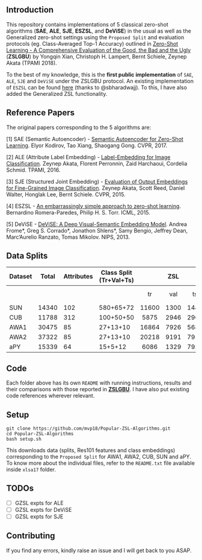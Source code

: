 ## Introduction

This repository contains implementations of 5 classical zero-shot algorithms (**SAE**, **ALE**, **SJE**, **ESZSL**, and **DeViSE**) in the usual as well as the Generalized zero-shot settings using the 
`Proposed Split` and evaluation protocols (eg. Class-Averaged Top-1 Accuracy) outlined in 
[Zero-Shot Learning - A Comprehensive Evaluation of the Good, the Bad and the Ugly](https://arxiv.org/abs/1707.00600) (**ZSLGBU**) by Yongqin Xian, Christoph H. Lampert, Bernt Schiele, Zeynep Akata (TPAMI 2018).

To the best of my knowledge, this is the **first public implementation** of `SAE`, `ALE`, `SJE` and `DeViSE` under the ZSLGBU protocol. An existing implementation of `ESZSL` can be found [here](https://github.com/sbharadwajj/embarrassingly-simple-zero-shot-learning) (thanks to @sbharadwajj). To this, I have also added the Generalized ZSL functionality.

## Reference Papers

The original papers corresponding to the 5 algorithms are:

[1] SAE (Semantic Autoencoder) - [Semantic Autoencoder for Zero-Shot Learning](https://arxiv.org/abs/1704.08345).
Elyor Kodirov, Tao Xiang, Shaogang Gong.
CVPR, 2017.

[2] ALE (Attribute Label Embedding) - [Label-Embedding for Image Classification](https://arxiv.org/abs/1503.08677).
Zeynep Akata, Florent Perronnin, Zaid Harchaoui, Cordelia Schmid.
TPAMI, 2016.

[3] SJE (Structured Joint Embedding) - [Evaluation of Output Embeddings for Fine-Grained Image Classification](https://arxiv.org/abs/1409.8403).
Zeynep Akata, Scott Reed, Daniel Walter, Honglak Lee, Bernt Schiele.
CVPR, 2015.

[4] ESZSL - [An embarrassingly simple approach to zero-shot learning](http://proceedings.mlr.press/v37/romera-paredes15.pdf).
Bernardino Romera-Paredes, Philip H. S. Torr.
ICML, 2015.

[5] DeViSE - [DeViSE: A Deep Visual-Semantic Embedding Model](http://papers.nips.cc/paper/5204-devise-a-deep-visual-semantic-embedding-model.pdf).
Andrea Frome*, Greg S. Corrado*, Jonathon Shlens*, Samy Bengio, Jeffrey Dean, Marc’Aurelio Ranzato, Tomas Mikolov.
NIPS, 2013.

## Data Splits

|Dataset |Total|Attributes|Class Split (Tr+Val+Ts)||ZSL      ||||Generalized ZSL|||
|--------|-----|----------|-----------------------|:-:|:-:|:-:|:-:|:-:|:-:|:-:|:-:|
|        |     |          |                       |tr |val|ts |tr|val|tr+val|ts seen|ts unseen|
| SUN    |14340|102       |580+65+72              |11600|1300|1440|9280|1040|10320|2580|1440|
| CUB    |11788|312       |100+50+50              |5875|2946|2967|4702|2355|7057|1764|2967|
| AWA1   |30475|85        |27+13+10               |16864|7926|5685|13460|6372|19832|4958|5685|
| AWA2   |37322|85        |27+13+10               |20218|9191|7913|16187|7340|23527|5882|7913|
| aPY    |15339|64        |15+5+12                |6086|1329|7924|4906|1026|5932|1483|7924|

## Code

Each folder above has its own `README` with running instructions, results and their comparisons with those reported in [**ZSLGBU**](https://arxiv.org/abs/1707.00600). I have also put existing code references wherever relevant.

## Setup

```
git clone https://github.com/mvp18/Popular-ZSL-Algorithms.git
cd Popular-ZSL-Algorithms
bash setup.sh
```

This downloads data (splits, Res101 features and class embeddings) corresponding to the `Proposed Split` for AWA1, AWA2, CUB, SUN and aPY. To know more about the individual files, refer to the `README.txt` file available inside `xlsa17` folder.

## TODOs

- [ ] GZSL expts for ALE
- [ ] GZSL expts for DeViSE
- [ ] GZSL expts for SJE

## Contributing

If you find any errors, kindly raise an issue and I will get back to you ASAP.